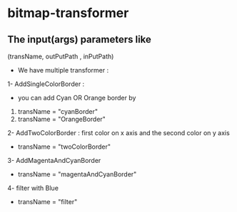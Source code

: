 # bitmap-transformer

## The input(args) parameters like

  (transName, outPutPath , inPutPath)

- We have multiple transformer :

1- AddSingleColorBorder :

- you can add Cyan OR Orange border by

 1. transName = "cyanBorder"
 2. transName = "OrangeBorder"

2- AddTwoColorBorder :  first color on x axis and the second color on y axis

* transName = "twoColorBorder"

3- AddMagentaAndCyanBorder

* transName = "magentaAndCyanBorder"

4- filter with Blue

* transName = "filter"
